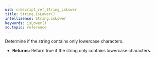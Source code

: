```yaml
---
uid: crmscript_ref_String_isLower
title: String.isLower()
intellisense: String.isLower
keywords: isLower()
so.topic: reference
---
```



Determine if the string contains only lowercase characters.



* **Returns:** Return true if the string only contains lowercase characters.


